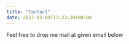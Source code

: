 ```yaml
---
title: "Contact"
date: 2017-03-09T13:23:28+08:00
---
```


Feel free to drop me mail at given email below